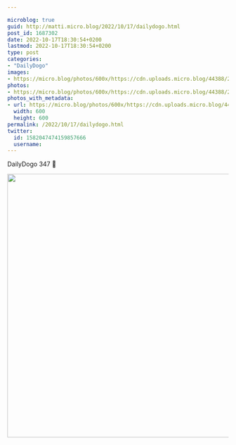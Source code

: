 ```yaml
---

microblog: true
guid: http://matti.micro.blog/2022/10/17/dailydogo.html
post_id: 1687302
date: 2022-10-17T18:30:54+0200
lastmod: 2022-10-17T18:30:54+0200
type: post
categories:
- "DailyDogo"
images:
- https://micro.blog/photos/600x/https://cdn.uploads.micro.blog/44388/2022/21ad99affb.jpg
photos:
- https://micro.blog/photos/600x/https://cdn.uploads.micro.blog/44388/2022/21ad99affb.jpg
photos_with_metadata:
- url: https://micro.blog/photos/600x/https://cdn.uploads.micro.blog/44388/2022/21ad99affb.jpg
  width: 600
  height: 600
permalink: /2022/10/17/dailydogo.html
twitter:
  id: 1582047474159857666
  username:
---
```

DailyDogo 347 🐶

<img src="/media/uploads/2022/21ad99affb.jpg" width="600" height="600" alt="" />
